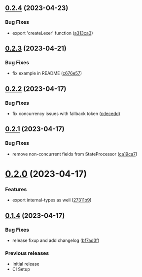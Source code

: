 ## [0.2.4](https://github.com/nknapp/baa-lexer/compare/v0.2.3...v0.2.4) (2023-04-23)

### Bug Fixes

- export 'createLexer' function ([a313ca3](https://github.com/nknapp/baa-lexer/commit/a313ca3384739da14432e0ddfcc8d3a18158e970))

## [0.2.3](https://github.com/nknapp/baa-lexer/compare/v0.2.2...v0.2.3) (2023-04-21)

### Bug Fixes

- fix example in README ([c676e57](https://github.com/nknapp/baa-lexer/commit/c676e57a746ad6c9b55c4fe805925b21830479e6))

## [0.2.2](https://github.com/nknapp/baa-lexer/compare/v0.2.1...v0.2.2) (2023-04-17)

### Bug Fixes

- fix concurrency issues with fallback token ([cdecedd](https://github.com/nknapp/baa-lexer/commit/cdecedd2e674dfb7e9c3741194465463cbbb37a6))

## [0.2.1](https://github.com/nknapp/baa-lexer/compare/v0.2.0...v0.2.1) (2023-04-17)

### Bug Fixes

- remove non-concurrent fields from StateProcessor ([ca19ca7](https://github.com/nknapp/baa-lexer/commit/ca19ca78def23f02a9f569795d0a9fe53ca4d178))

# [0.2.0](https://github.com/nknapp/baa-lexer/compare/v0.1.4...v0.2.0) (2023-04-17)

### Features

- export internal-types as well ([27311b9](https://github.com/nknapp/baa-lexer/commit/27311b9247dd1c20c4a75877b3c818c470b2de5d))

## [0.1.4](https://github.com/nknapp/baa-lexer/compare/v0.1.3...v0.1.4) (2023-04-17)

### Bug Fixes

- release fixup and add changelog ([bf7ad3f](https://github.com/nknapp/baa-lexer/commit/bf7ad3f21051da560fb42ce9a1b5adeb3e33a8ec))

### Previous releases

- Initial release
- CI Setup
